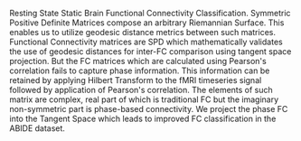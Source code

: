 Resting State Static Brain Functional Connectivity Classification.
Symmetric Positive Definite Matrices compose an arbitrary Riemannian Surface. This enables us to utilize geodesic distance metrics between such matrices.
Functional Connectivity matrices are SPD which mathematically validates the use of geodesic distances for inter-FC comparison using tangent space projection.
But the FC matrices which are calculated using Pearson's correlation fails to capture phase information. This information can be retained by applying Hilbert Transform to the fMRI timeseries signal followed by application of Pearson's correlation.
The elements of such matrix are complex, real part of which is traditional FC but the imaginary non-symmetric part is phase-based connectivity.
We project the phase FC into the Tangent Space which leads to improved FC classification in the ABIDE dataset.
